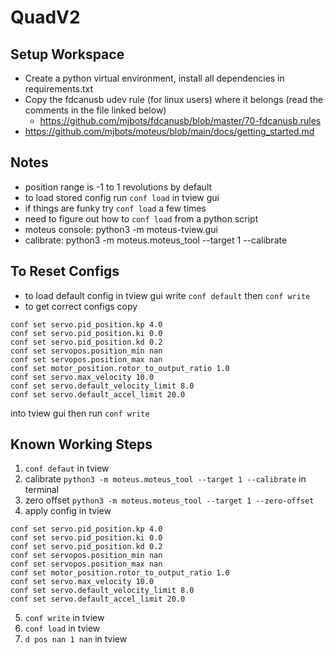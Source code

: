# QuadV2

## Setup Workspace
- Create a python virtual environment, install all dependencies in requirements.txt
- Copy the fdcanusb udev rule (for linux users) where it belongs (read the comments in the file linked below)
    - https://github.com/mjbots/fdcanusb/blob/master/70-fdcanusb.rules
- https://github.com/mjbots/moteus/blob/main/docs/getting_started.md


## Notes
- position range is -1 to 1 revolutions by default
- to load stored config run `conf load` in tview gui
- if things are funky try `conf load` a few times   
- need to figure out how to `conf load` from a python script
- moteus console: python3 -m moteus-tview.gui
- calibrate: python3 -m moteus.moteus_tool --target 1 --calibrate

## To Reset Configs
- to load default config in tview gui write `conf default` then `conf write`
- to get correct configs copy   
```
conf set servo.pid_position.kp 4.0
conf set servo.pid_position.ki 0.0
conf set servo.pid_position.kd 0.2
conf set servopos.position_min nan
conf set servopos.position_max nan
conf set motor_position.rotor_to_output_ratio 1.0
conf set servo.max_velocity 10.0
conf set servo.default_velocity_limit 8.0
conf set servo.default_accel_limit 20.0
```
into tview gui then run `conf write` 


## Known Working Steps
1. `conf defaut` in tview
2. calibrate `python3 -m moteus.moteus_tool --target 1 --calibrate` in terminal
3. zero offset `python3 -m moteus.moteus_tool --target 1 --zero-offset`
4. apply config in tview 
```
conf set servo.pid_position.kp 4.0
conf set servo.pid_position.ki 0.0
conf set servo.pid_position.kd 0.2
conf set servopos.position_min nan
conf set servopos.position_max nan
conf set motor_position.rotor_to_output_ratio 1.0
conf set servo.max_velocity 10.0
conf set servo.default_velocity_limit 8.0
conf set servo.default_accel_limit 20.0
```
5. `conf write` in tview
6. `conf load` in tview
7. `d pos nan 1 nan` in tview
